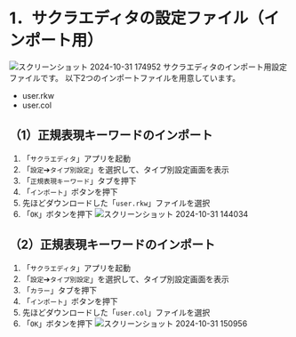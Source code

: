 # 1．サクラエディタの設定ファイル（インポート用）
![スクリーンショット 2024-10-31 174952](https://github.com/user-attachments/assets/441cf4b4-825c-4f73-97e8-af8ecf8c71e4)
サクラエディタのインポート用設定ファイルです。
以下2つのインポートファイルを用意しています。

* user.rkw
* user.col

## （1）正規表現キーワードのインポート
1. 「`サクラエディタ`」アプリを起動
1. 「`設定`➔`タイプ別設定`」を選択して、タイプ別設定画面を表示
1. 「`正規表現キーワード`」タブを押下
1. 「`インポート`」ボタンを押下
1. 先ほどダウンロードした「`user.rkw`」ファイルを選択
1. 「`OK`」ボタンを押下
![スクリーンショット 2024-10-31 144034](https://github.com/user-attachments/assets/4b62a171-dd84-4b85-9111-e183b2b04635)

## （2）正規表現キーワードのインポート
1. 「`サクラエディタ`」アプリを起動
1. 「`設定`➔`タイプ別設定`」を選択して、タイプ別設定画面を表示
1. 「`カラー`」タブを押下
1. 「`インポート`」ボタンを押下
1. 先ほどダウンロードした「`user.col`」ファイルを選択
1. 「`OK`」ボタンを押下
![スクリーンショット 2024-10-31 150956](https://github.com/user-attachments/assets/4148babf-4ba7-4c00-bba9-57624eeec98c)
